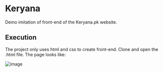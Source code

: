 # Keryana
Demo imitation of front-end of the Keryana.pk website.

## Execution
The project only uses html and css to create front-end. Clone and open the .html file. The page looks like:

![image](https://user-images.githubusercontent.com/68595241/121790435-bf7e8580-cbf8-11eb-8adc-58735df87fc4.png)
